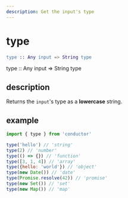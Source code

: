 ```yaml
---
description: Get the input's type
---
```


# type

```erlang
type :: Any input => String type
```

type :: Any input =&gt; String type

## description

Returns the `input`'s type as a **lowercase** string.

## example

```javascript
import { type } from 'conductor'

type('hello') // 'string'
type(2) // 'number'
type(() => {}) // 'function'
type([3, 1, 4]) // 'array'
type({hello: 'world'}) // 'object'
type(new Date()) // 'date'
type(Promise.resolve(42)) // 'promise'
type(new Set()) // 'set'
type(new Map()) // 'map'
```

